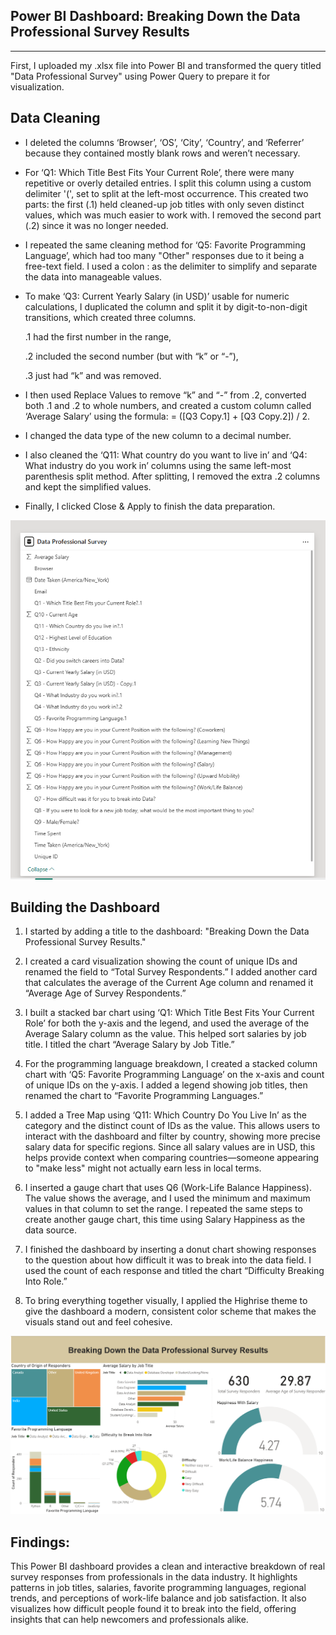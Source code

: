 ## Power BI Dashboard: Breaking Down the Data Professional Survey Results
---
First, I uploaded my .xlsx file into Power BI and transformed the query titled "Data Professional Survey" using Power Query to prepare it for visualization.

## Data Cleaning
- I deleted the columns ‘Browser’, ‘OS’, ‘City’, ‘Country’, and ‘Referrer’ because they contained mostly blank rows and weren’t necessary.

- For ‘Q1: Which Title Best Fits Your Current Role’, there were many repetitive or overly detailed entries. I split this column using a custom delimiter '(', set to split at the left-most occurrence. This created two parts: the first (.1) held cleaned-up job titles with only seven distinct values, which was much easier to work with. I removed the second part (.2) since it was no longer needed.

- I repeated the same cleaning method for ‘Q5: Favorite Programming Language’, which had too many "Other" responses due to it being a free-text field. I used a colon : as the delimiter to simplify and separate the data into manageable values.

- To make ‘Q3: Current Yearly Salary (in USD)’ usable for numeric calculations, I duplicated the column and split it by digit-to-non-digit transitions, which created three columns.

  .1 had the first number in the range,

  .2 included the second number (but with “k” or “-”),

  .3 just had “k” and was removed.
- I then used Replace Values to remove “k” and “-” from .2, converted both .1 and .2 to whole numbers, and created a custom column called ‘Average Salary’ using the formula:
= ([Q3 Copy.1] + [Q3 Copy.2]) / 2.
- I changed the data type of the new column to a decimal number.

- I also cleaned the ‘Q11: What country do you want to live in’ and ‘Q4: What industry do you work in’ columns using the same left-most parenthesis split method. After splitting, I removed the extra .2 columns and kept the simplified values.

- Finally, I clicked Close & Apply to finish the data preparation.

![FinishedColumns](https://github.com/philoooo/Power-BI-Survey-Data-/blob/main/prof2.PNG)

## Building the Dashboard
1. I started by adding a title to the dashboard: "Breaking Down the Data Professional Survey Results."

2. I created a card visualization showing the count of unique IDs and renamed the field to “Total Survey Respondents.” I added another card that calculates the average of the Current Age column and renamed it “Average Age of Survey Respondents.”

3. I built a stacked bar chart using ‘Q1: Which Title Best Fits Your Current Role’ for both the y-axis and the legend, and used the average of the Average Salary column as the value. This helped sort salaries by job title. I titled the chart “Average Salary by Job Title.”

4. For the programming language breakdown, I created a stacked column chart with ‘Q5: Favorite Programming Language’ on the x-axis and count of unique IDs on the y-axis. I added a legend showing job titles, then renamed the chart to “Favorite Programming Languages.”

5. I added a Tree Map using ‘Q11: Which Country Do You Live In’ as the category and the distinct count of IDs as the value. This allows users to interact with the dashboard and filter by country, showing more precise salary data for specific regions. Since all salary values are in USD, this helps provide context when comparing countries—someone appearing to "make less" might not actually earn less in local terms.

6. I inserted a gauge chart that uses Q6 (Work-Life Balance Happiness). The value shows the average, and I used the minimum and maximum values in that column to set the range. I repeated the same steps to create another gauge chart, this time using Salary Happiness as the data source.

7. I finished the dashboard by inserting a donut chart showing responses to the question about how difficult it was to break into the data field. I used the count of each response and titled the chart “Difficulty Breaking Into Role.”

8. To bring everything together visually, I applied the Highrise theme to give the dashboard a modern, consistent color scheme that makes the visuals stand out and feel cohesive.

![Dashboard](https://github.com/philoooo/Power-BI-Survey-Data-/blob/main/prof1.PNG)
   
## Findings:
This Power BI dashboard provides a clean and interactive breakdown of real survey responses from professionals in the data industry. It highlights patterns in job titles, salaries, favorite programming languages, regional trends, and perceptions of work-life balance and job satisfaction. It also visualizes how difficult people found it to break into the field, offering insights that can help newcomers and professionals alike.
